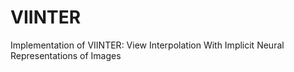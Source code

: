 # VIINTER
Implementation of VIINTER: View Interpolation With Implicit Neural Representations of Images
